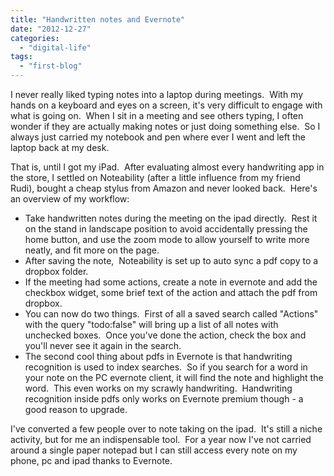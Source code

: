 ```yaml
---
title: "Handwritten notes and Evernote"
date: "2012-12-27"
categories: 
  - "digital-life"
tags: 
  - "first-blog"
---
```


I never really liked typing notes into a laptop during meetings.  With my hands on a keyboard and eyes on a screen, it's very difficult to engage with what is going on.  When I sit in a meeting and see others typing, I often wonder if they are actually making notes or just doing something else.  So I always just carried my notebook and pen where ever I went and left the laptop back at my desk.

That is, until I got my iPad.  After evaluating almost every handwriting app in the store, I settled on Noteability (after a little influence from my friend Rudi), bought a cheap stylus from Amazon and never looked back.  Here's an overview of my workflow:

- Take handwritten notes during the meeting on the ipad directly.  Rest it on the stand in landscape position to avoid accidentally pressing the home button, and use the zoom mode to allow yourself to write more neatly, and fit more on the page.
- After saving the note,  Noteability is set up to auto sync a pdf copy to a dropbox folder.  
- If the meeting had some actions, create a note in evernote and add the checkbox widget, some brief text of the action and attach the pdf from dropbox.
- You can now do two things.  First of all a saved search called "Actions" with the query "todo:false" will bring up a list of all notes with unchecked boxes.  Once you've done the action, check the box and you'll never see it again in the search.
- The second cool thing about pdfs in Evernote is that handwriting recognition is used to index searches.  So if you search for a word in your note on the PC evernote client, it will find the note and highlight the word.  This even works on my scrawly handwriting.  Handwriting recognition inside pdfs only works on Evernote premium though - a good reason to upgrade.

I've converted a few people over to note taking on the ipad.  It's still a niche activity, but for me an indispensable tool.  For a year now I've not carried around a single paper notepad but I can still access every note on my phone, pc and ipad thanks to Evernote.
